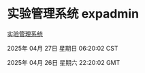 # 实验管理系统 expadmin
[实验管理系统](http://219.139.199.202:56808/expadmin-782313d2-e1b1-4ea7-932e-3a55e6a1a4d0/)

2025年 04月 27日 星期日 06:20:02 CST

2025年 04月 26日 星期六 22:20:02 GMT

